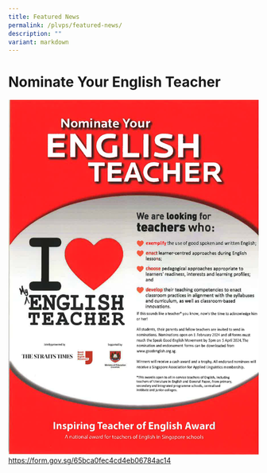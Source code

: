 ```yaml
---
title: Featured News
permalink: /plvps/featured-news/
description: ""
variant: markdown
---
```

# Nominate Your English Teacher


![](/images/Nominate_Eng_Teacher.jpg)
                 https://form.gov.sg/65bca0fec4cd4eb06784ac14